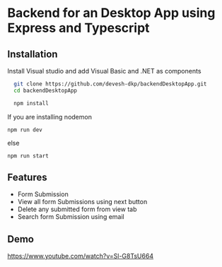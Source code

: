 
# Backend for an Desktop App using Express and Typescript

## Installation

Install Visual studio and add Visual Basic and .NET as components

```bash
  git clone https://github.com/devesh-dkp/backendDesktopApp.git
  cd backendDesktopApp

  npm install 
```
If you are installing nodemon 
```
npm run dev
```
else 
``` 
npm run start
```
    
## Features

- Form Submission
- View all form Submissions using next button
- Delete any submitted form from view tab
- Search form Submission using email


## Demo

https://www.youtube.com/watch?v=Sl-G8TsU664
